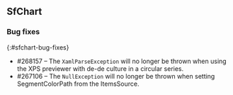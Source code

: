 ## SfChart

### Bug fixes
{:#sfchart-bug-fixes}

* \#268157 – The `XamlParseException` will no longer be thrown when using the XPS previewer with de-de culture in a circular series.
* \#267106 – The `NullException` will no longer be thrown when setting SegmentColorPath from the ItemsSource.

